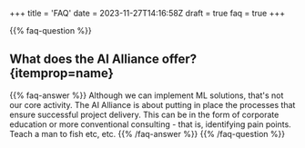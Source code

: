 +++
title = 'FAQ'
date = 2023-11-27T14:16:58Z
draft = true
faq = true
+++

{{% faq-question %}}
## What does the AI Alliance offer? {itemprop=name}
{{% faq-answer %}}
Although we can implement ML solutions, that's not our core activity. 
The AI Alliance is about putting in place the processes that ensure successful project delivery.
This can be in the form of corporate education or more conventional consulting - that is, identifying pain points. 
Teach a man to fish etc, etc.
{{% /faq-answer %}}
{{% /faq-question %}}
